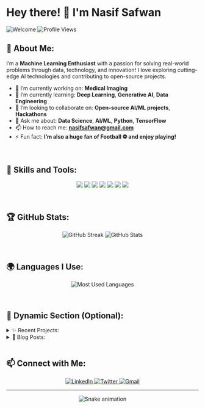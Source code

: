 # Hey there! 👋 I'm Nasif Safwan  

![Welcome](https://img.shields.io/badge/Welcome%20to%20my%20profile%20✨-green?style=for-the-badge) ![Profile Views](https://komarev.com/ghpvc/?username=nasifsafwan&color=brightgreen&style=for-the-badge)

## 🚀 About Me:
I’m a **Machine Learning Enthusiast** with a passion for solving real-world problems through data, technology, and innovation! I love exploring cutting-edge AI technologies and contributing to open-source projects. 

- 🔭 I’m currently working on: **Medical Imaging**
- 🌱 I’m currently learning: **Deep Learning**, **Generative AI**, **Data Engineering**
- 👯 I’m looking to collaborate on: **Open-source AI/ML projects**, **Hackathons**
- 💬 Ask me about: **Data Science**, **AI/ML**, **Python**, **TensorFlow**
- 📫 How to reach me: **nasifsafwan@gmail.com**
- ⚡ Fun fact: **I’m also a huge fan of Football ⚽️ and enjoy playing!**

<br>

## 💼 Skills and Tools:
<p align="center">
    <img src="https://img.shields.io/badge/Python-3776AB?style=for-the-badge&logo=python&logoColor=white" />
    <img src="https://img.shields.io/badge/TensorFlow-FF6F00?style=for-the-badge&logo=tensorflow&logoColor=white" />
    <img src="https://img.shields.io/badge/Docker-2496ED?style=for-the-badge&logo=docker&logoColor=white" />
    <img src="https://img.shields.io/badge/Keras-D00000?style=for-the-badge&logo=keras&logoColor=white" />
    <img src="https://img.shields.io/badge/GitHub-181717?style=for-the-badge&logo=github&logoColor=white" />
    <img src="https://img.shields.io/badge/Linux-FCC624?style=for-the-badge&logo=linux&logoColor=black" />
    <img src="https://img.shields.io/badge/PostgreSQL-316192?style=for-the-badge&logo=postgresql&logoColor=white" />
</p>

<br>

## 🏆 GitHub Stats:
<p align="center">
    <img src="https://github-readme-streak-stats.herokuapp.com/?user=nasifsafwan&theme=tokyonight" alt="GitHub Streak" />
    <img src="https://github-readme-stats.vercel.app/api?username=nasifsafwan&show_icons=true&theme=tokyonight&count_private=true" alt="GitHub Stats" />
</p>

<br>

## 🌍 Languages I Use:
<p align="center">
    <img src="https://github-readme-stats.vercel.app/api/top-langs/?username=nasifsafwan&layout=compact&theme=tokyonight" alt="Most Used Languages" />
</p>

<br>

## 🎨 Dynamic Section (Optional):
<details>
  <summary>✨ Recent Projects:</summary>
  <ul>
    <li><b>Project 1</b>: Description of the project. [GitHub Repo](#)</li>
    <li><b>Project 2</b>: Description of the project. [GitHub Repo](#)</li>
    <li><b>Project 3</b>: Description of the project. [GitHub Repo](#)</li>
  </ul>
</details>

<details>
  <summary>📖 Blog Posts:</summary>
  <ul>
    <li><b>Post 1</b>: Title of blog post. [Read More](#)</li>
    <li><b>Post 2</b>: Title of blog post. [Read More](#)</li>
    <li><b>Post 3</b>: Title of blog post. [Read More](#)</li>
  </ul>
</details>

<br>

## 📫 Connect with Me:
<p align="center">
    <a href="https://linkedin.com/in/nasifsafwan">
        <img src="https://img.shields.io/badge/LinkedIn-%230077B5.svg?style=for-the-badge&logo=linkedin&logoColor=white" alt="LinkedIn"/>
    </a>
    <a href="https://twitter.com/nasifsafwan">
        <img src="https://img.shields.io/badge/Twitter-%231DA1F2.svg?style=for-the-badge&logo=twitter&logoColor=white" alt="Twitter"/>
    </a>
    <a href="mailto:nasifsafwan@gmail.com">
        <img src="https://img.shields.io/badge/Gmail-D14836?style=for-the-badge&logo=gmail&logoColor=white" alt="Gmail"/>
    </a>
</p>

---

<p align="center">
    <img src="https://github.com/nasifsafwan/nasifsafwan/raw/output/github-contribution-grid-snake.svg" alt="Snake animation"/>
</p>
